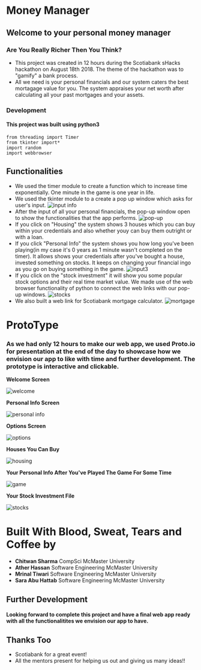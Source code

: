 # Money Manager

## Welcome to your personal money manager

### Are You Really Richer Then You Think?

* This project was created in 12 hours during the Scotiabank sHacks hackathon on August 18th 2018. The theme of the hackathon was to      "gamify" a bank process.
* All we need is your personal financials and our system caters the best mortagage value for you.
The system appraises your net worth after calculating all your past mortgages and your assets.

### Development

#### This project was built using python3

```
from threading import Timer
from tkinter import*
import random
import webbrowser
```
## Functionalities
* We used the timer module to create a function which to increase time exponentially. One minute in the game is one year in life.
* We used the tkinter module to a create a pop up window which asks for user's input. 
    ![input info](https://user-images.githubusercontent.com/35289522/44312870-dbbc3280-a3cc-11e8-980b-274fe3014066.PNG)
* After the input of all your personal financials, the pop-up window open to show the functionalities that the app performs.
    ![pop-up](https://user-images.githubusercontent.com/35289522/44312907-79affd00-a3cd-11e8-9995-5197007c51c1.PNG)
* If you click on "Housing" the system shows 3 houses which you can buy within your credentials and also whether youy can buy them outright or with a loan.
* If you click "Personal Info" the system shows you how long you've been playing(in my case it's 0 years as 1 minute wasn't completed on the timer). It allows shows your credentials after you've bought a house, invested something on stocks. It keeps on changing your financial ingo as you go on buying something in the game. 
    ![input3](https://user-images.githubusercontent.com/35289522/44312968-41f58500-a3ce-11e8-99a9-f93d9f408e6f.PNG)
* If you click on the "stock investment" it will show you some popular stock options and their real time market value. We made use of the web browser functionality of python to connect the web links with our pop-up windows.
    ![stocks](https://user-images.githubusercontent.com/35289522/44313014-b29ca180-a3ce-11e8-8376-ab5e2360b83f.PNG)
* We also built a web link for Scotiabank mortgage calculator. 
    ![mortgage](https://user-images.githubusercontent.com/35289522/44313036-11fab180-a3cf-11e8-8cb8-1d532060e608.PNG)


# ProtoType

### As we had only 12 hours to make our web app, we used **Proto.io** for presentation at the end of the day to showcase how we envision our app to like with time and further development. The prototype is interactive and clickable.

**Welcome Screen**

![welcome](https://user-images.githubusercontent.com/35289522/44313064-a533e700-a3cf-11e8-900b-4666c5a203fb.PNG)

**Personal Info Screen** 

![personal info](https://user-images.githubusercontent.com/35289522/44313120-694d5180-a3d0-11e8-8c4a-b50820e54a59.PNG)

**Options Screen**

![options](https://user-images.githubusercontent.com/35289522/44313099-3c993a00-a3d0-11e8-984d-4751e46b3b9a.PNG)

**Houses You Can Buy**

![housing](https://user-images.githubusercontent.com/35289522/44313127-8da92e00-a3d0-11e8-8aa5-068a07223841.PNG)

**Your Personal Info After You've Played The Game For Some Time**

![game](https://user-images.githubusercontent.com/35289522/44313139-c2b58080-a3d0-11e8-8c7e-aa4b2142d9a5.PNG)

**Your Stock Investment File**

![stocks](https://user-images.githubusercontent.com/35289522/44313146-f395b580-a3d0-11e8-8de7-5782620e58bb.PNG)



# Built With Blood, Sweat, Tears and Coffee by 

* **Chitwan Sharma** CompSci McMaster University
* **Ather Hassan** Software Engineering McMaster University
* **Mrinal Tiwari** Software Engineering McMaster University
* **Sara Abu Hattab** Software Engineering McMaster University

## Further Development

#### Looking forward to complete this project and have a final web app ready with all the functionalitites we envision our app to have.



## Thanks Too
* Scotiabank for a great event!
* All the mentors present for helping us out and giving us many ideas!!

